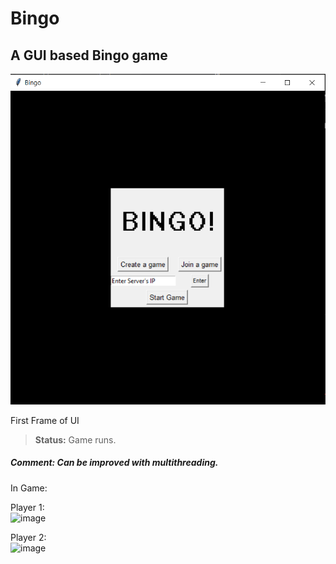 # Bingo
## A GUI based Bingo game
![GUI Window](./main_ui.png) 

First Frame of UI
> **Status:** Game runs.
##### Comment: Can be improved with multithreading.

In Game:  
  
Player 1:  
![image](https://user-images.githubusercontent.com/78027710/188316178-6eeac2d8-4114-4e05-8c36-2edfe355a1a1.png)      
  
Player 2:  
![image](https://user-images.githubusercontent.com/78027710/188316195-d9ab0232-fbdd-420c-99bd-498f8af35347.png)  


